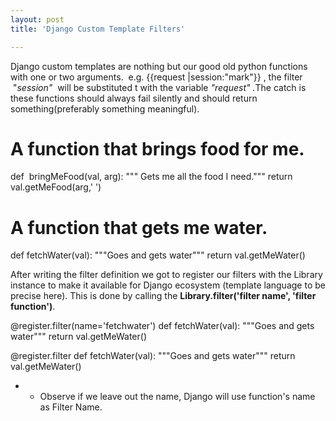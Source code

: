 ```yaml
---
layout: post
title: 'Django Custom Template Filters'

---
```


Django custom templates are nothing but our good old python functions with one or two arguments.  e.g. {{request |session:"mark"}} , the filter  "<em>session"</em>  will be substituted t with the variable <em>"request" .</em>The catch is these functions should always fail silently and should return something(preferably something meaningful).

# A function that brings food for me.
def  bringMeFood(val, arg):
""" Gets me all the food I need."""
return val.getMeFood(arg,' ')

# A function that gets me water.
def fetchWater(val):
"""Goes and gets water"""
return val.getMeWater()

After writing the filter definition we got to register our filters with the Library instance to make it available for Django ecosystem (template language to be precise here). This is done by calling the <strong>Library.filter('filter name', 'filter function')</strong>.

@register.filter(name='fetchwater')
def fetchWater(val):
"""Goes and gets water"""
return val.getMeWater()

@register.filter
def fetchWater(val):
"""Goes and gets water"""
return val.getMeWater()

- * Observe if we leave out the name, Django will use function's name as Filter Name.
